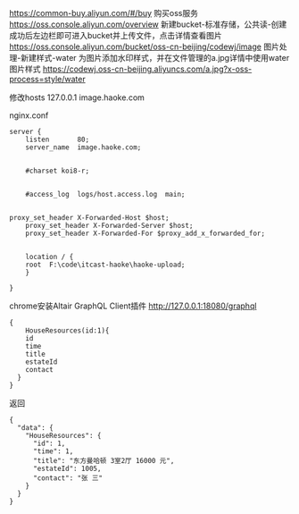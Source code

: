 https://common-buy.aliyun.com/#/buy   购买oss服务
https://oss.console.aliyun.com/overview  新建bucket-标准存储，公共读-创建成功后左边栏即可进入bucket并上传文件，点击详情查看图片
https://oss.console.aliyun.com/bucket/oss-cn-beijing/codewj/image  图片处理-新建样式-water 为图片添加水印样式，并在文件管理的a.jpg详情中使用water图片样式
https://codewj.oss-cn-beijing.aliyuncs.com/a.jpg?x-oss-process=style/water

修改hosts 127.0.0.1       image.haoke.com

nginx.conf

``` nginx
server {
    listen       80;
    server_name  image.haoke.com;


    #charset koi8-r;


    #access_log  logs/host.access.log  main;


proxy_set_header X-Forwarded-Host $host;
    proxy_set_header X-Forwarded-Server $host;
    proxy_set_header X-Forwarded-For $proxy_add_x_forwarded_for;


    location / {
    root  F:\code\itcast-haoke\haoke-upload;
    }
    
}
```

chrome安装Altair GraphQL Client插件
http://127.0.0.1:18080/graphql
```$xslt
{
    HouseResources(id:1){
    id
    time
    title
    estateId
    contact
  }
}
```
返回
```$xslt
{
  "data": {
    "HouseResources": {
      "id": 1,
      "time": 1,
      "title": "东方曼哈顿 3室2厅 16000 元",
      "estateId": 1005,
      "contact": "张 三"
    }
  }
}
```